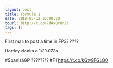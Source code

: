 ```yaml
---
layout: post
title: Formula 1
date: 2018-05-12 00:00:20
tourl: http://t.co/7dAxQYnn2K
tags: []
---
```

First man to post a time in FP3? ????

Hartley clocks a 1:20.073s

#SpanishGP ???????? #F1 https://t.co/kGty9FGLQ0